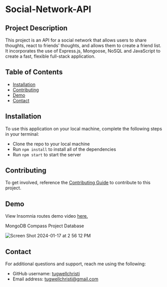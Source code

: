 # Social-Network-API

## Project Description
This project is an API for a social network that allows users to share thoughts, react to friends' thoughts, and allows them to create a friend list. It incorporates the use of Express.js, Mongoose, NoSQL and JavaScript to create a fast, flexible full-stack application. 

## Table of Contents
- [Installation](#installation)
- [Contributing](#contributing)
- [Demo](#demo)
- [Contact](#contact)

## Installation
To use this application on your local machine, complete the following steps in your terminal:
- Clone the repo to your local machine
- Run `npm install` to install all of the dependencies
- Run `npm start` to start the server

## Contributing
To get involved, reference the [Contributing Guide](https://docs.github.com/en/get-started/quickstart/contributing-to-projects) to contribute to this project. 

## Demo
View Insomnia routes demo video [here.](https://github.com/tugwellchristi/Social-Network-API/assets/90078824/c1cdeca3-a6af-40d3-b9d8-3d0903be445d)

MongoDB Compass Project Database

![Screen Shot 2024-01-17 at 2 56 12 PM](https://github.com/tugwellchristi/Social-Network-API/assets/90078824/797bb691-9ebb-46b1-90fc-b9d172e3b945)


## Contact
For additional questions and support, reach me using the following:
- GitHub username: [tugwellchristi](https://github.com/tugwellchristi)
- Email address: tugwellchristi@gmail.com

